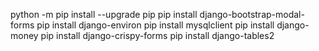 python -m pip install --upgrade pip
pip install django-bootstrap-modal-forms
pip install django-environ
pip install mysqlclient
pip install django-money
pip install django-crispy-forms
pip install django-tables2
